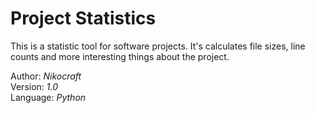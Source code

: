 # Project Statistics
This is a statistic tool for software projects.
It's calculates file sizes, line counts and more
interesting things about the project.

Author: _Nikocraft_\
Version: _1.0_\
Language: _Python_